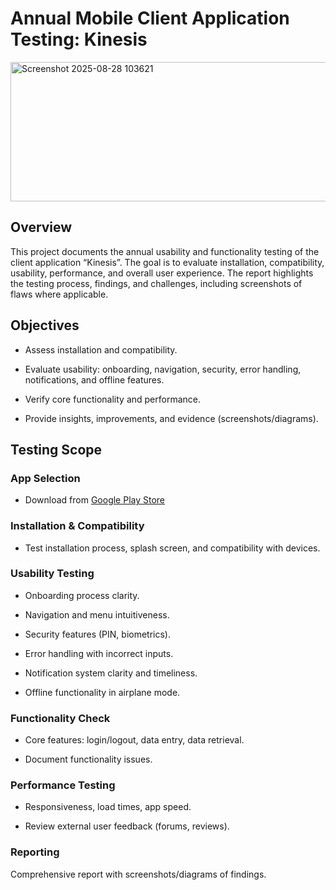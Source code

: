 # Annual Mobile Client Application Testing: Kinesis

<img width="1915" height="223" alt="Screenshot 2025-08-28 103621" src="https://github.com/user-attachments/assets/2fdeba8d-b19e-4ba1-88dc-780af55b1d24" />

## Overview

This project documents the annual usability and functionality testing of the client application “Kinesis”. The goal is to evaluate installation, compatibility, usability, performance, and overall user experience. The report highlights the testing process, findings, and challenges, including screenshots of flaws where applicable.

## Objectives

* Assess installation and compatibility.

* Evaluate usability: onboarding, navigation, security, error handling, notifications, and offline features.

* Verify core functionality and performance.

* Provide insights, improvements, and evidence (screenshots/diagrams).

## Testing Scope

### App Selection

* Download from [Google Play Store ](https://play.google.com/store/apps/details?id=com.kinesis.kinesisapp&utm_source=chatgpt.com)

### Installation & Compatibility

* Test installation process, splash screen, and compatibility with devices.

### Usability Testing

* Onboarding process clarity.

* Navigation and menu intuitiveness.

* Security features (PIN, biometrics).

* Error handling with incorrect inputs.

* Notification system clarity and timeliness.

* Offline functionality in airplane mode.

### Functionality Check

* Core features: login/logout, data entry, data retrieval.

* Document functionality issues.

### Performance Testing

* Responsiveness, load times, app speed.

* Review external user feedback (forums, reviews).

### Reporting
Comprehensive report with screenshots/diagrams of findings.
